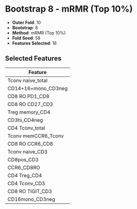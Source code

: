 # Bootstrap 8 - mRMR (Top 10%)

- **Outer Fold**: 10
- **Bootstrap**: 8
- **Method**: mRMR (Top 10%)
- **Fold Seed**: 58
- **Features Selected**: 16

## Selected Features

| Feature |
|---------|
| Tconv naive_total |
| CD14+16+mono_CD3neg |
| CD8 RO PD1_CD8 |
| CD8 RO CD27_CD3 |
| Treg memory_CD4 |
| CD3hi_CD4neg |
| CD4 Tconv_total |
| Tconv memCCR6_Tconv |
| CD8 RO CCR6_CD8 |
| Tconv naive_CD3 |
| CD8pos_CD3 |
| CCR6_CD8RO |
| CD4 Treg_CD4 |
| CD4 Tconv_CD3 |
| CD8 RO TIGIT_CD3 |
| CD16mono_CD3neg |
